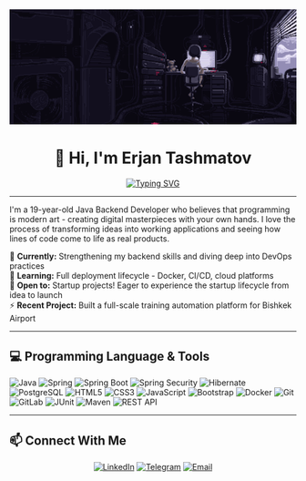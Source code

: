 
<a href="https://github.com/TashmatovErjan/TashmatovErjan/blob/main/gif-ezgif.com-resize.gif">
  <img src="https://github.com/TashmatovErjan/TashmatovErjan/blob/main/gif-ezgif.com-resize.gif" alt="main GIF" style="width:auto; height:auto"/>
</a>


<div align="center">

# 👋 Hi, I'm Erjan Tashmatov

[![Typing SVG](https://readme-typing-svg.herokuapp.com?font=Fira+Code&weight=600&size=24&pause=1000&color=E34C26&center=true&vCenter=true&width=600&lines=Java+Backend+Developer;Building+digital+masterpieces;One+commit+at+a+time+%F0%9F%9A%80)](https://git.io/typing-svg)

</div>

---

I'm a 19-year-old Java Backend Developer who believes that programming is modern art - creating digital masterpieces with your own hands. I love the process of transforming ideas into working applications and seeing how lines of code come to life as real products.

🌱 **Currently:** Strengthening my backend skills and diving deep into DevOps practices  
🎯 **Learning:** Full deployment lifecycle - Docker, CI/CD, cloud platforms  
🤝 **Open to:** Startup projects! Eager to experience the startup lifecycle from idea to launch  
⚡ **Recent Project:** Built a full-scale training automation platform for Bishkek Airport

---

## 💻 Programming Language & Tools

![Java](https://img.shields.io/badge/Java-ED8B00?style=for-the-badge&logo=openjdk&logoColor=white)
![Spring](https://img.shields.io/badge/Spring-6DB33F?style=for-the-badge&logo=spring&logoColor=white)
![Spring Boot](https://img.shields.io/badge/Spring_Boot-6DB33F?style=for-the-badge&logo=spring-boot&logoColor=white)
![Spring Security](https://img.shields.io/badge/Spring_Security-6DB33F?style=for-the-badge&logo=Spring-Security&logoColor=white)
![Hibernate](https://img.shields.io/badge/Hibernate-59666C?style=for-the-badge&logo=Hibernate&logoColor=white)
![PostgreSQL](https://img.shields.io/badge/PostgreSQL-316192?style=for-the-badge&logo=postgresql&logoColor=white)
![HTML5](https://img.shields.io/badge/HTML5-E34F26?style=for-the-badge&logo=html5&logoColor=white)
![CSS3](https://img.shields.io/badge/CSS3-1572B6?style=for-the-badge&logo=css3&logoColor=white)
![JavaScript](https://img.shields.io/badge/JavaScript-F7DF1E?style=for-the-badge&logo=javascript&logoColor=black)
![Bootstrap](https://img.shields.io/badge/Bootstrap-563D7C?style=for-the-badge&logo=bootstrap&logoColor=white)
![Docker](https://img.shields.io/badge/Docker-2CA5E0?style=for-the-badge&logo=docker&logoColor=white)
![Git](https://img.shields.io/badge/Git-F05032?style=for-the-badge&logo=git&logoColor=white)
![GitLab](https://img.shields.io/badge/GitLab-330F63?style=for-the-badge&logo=gitlab&logoColor=white)
![JUnit](https://img.shields.io/badge/JUnit-25A162?style=for-the-badge&logo=junit5&logoColor=white)
![Maven](https://img.shields.io/badge/Maven-C71A36?style=for-the-badge&logo=Apache-Maven&logoColor=white)
![REST API](https://img.shields.io/badge/REST_API-009688?style=for-the-badge&logo=fastapi&logoColor=white)

---

## 📫 Connect With Me

<div align="center">

[![LinkedIn](https://img.shields.io/badge/LinkedIn-0077B5?style=for-the-badge&logo=linkedin&logoColor=white)](https://linkedin.com/in/tasshmatovv)
[![Telegram](https://img.shields.io/badge/Telegram-2CA5E0?style=for-the-badge&logo=telegram&logoColor=white)](https://t.me/lxtrq)
[![Email](https://img.shields.io/badge/Email-D14836?style=for-the-badge&logo=gmail&logoColor=white)](mailto:tasmatoverzan05@gmail.com)

</div>



